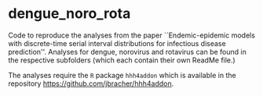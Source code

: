 # dengue_noro_rota
Code to reproduce the analyses from the paper ``Endemic-epidemic models with discrete-time serial interval distributions for infectious disease prediction''. Analyses for dengue, norovirus and rotavirus can be found in the respective subfolders (which each contain their own ReadMe file.)

The analyses require the `R` package `hhh4addon` which is available in the repository https://github.com/jbracher/hhh4addon.
